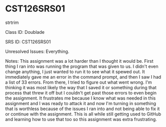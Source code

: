 # CST126SRS01
strtrim

Class ID: Doublade

SRS ID:  CST126SRS01 

Unresolved Issues: Everything.  

Notes: This assignment was a lot harder than I thought it would be. First thing I ran into was running the program that was given to us.
I didn't even change anything, I just wanted to run it to see what it spewed out. It immediately gave me an error in the command prompt, 
and then I saw I had a list of 33 errors. From there, I tried to figure out what went wrong. I'm thinking it was most likely the way that 
I saved it or something during that process that threw it off but I couldn't get past those errors to even begin the assignment. It 
frustrates me because I know what was needed in this assignment and I was ready to attack it and now I'm turning in something that is 
worthless because of the issues I ran into and not being able to fix it or continue with the assignment. This is all while still getting
used to GitHub and learning how to use that too so this assignment was extra frustrating. 

